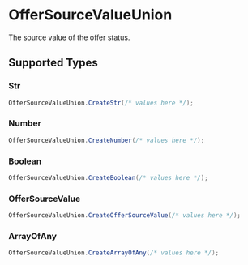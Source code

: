 # OfferSourceValueUnion

The source value of the offer status.


## Supported Types

### Str

```csharp
OfferSourceValueUnion.CreateStr(/* values here */);
```

### Number

```csharp
OfferSourceValueUnion.CreateNumber(/* values here */);
```

### Boolean

```csharp
OfferSourceValueUnion.CreateBoolean(/* values here */);
```

### OfferSourceValue

```csharp
OfferSourceValueUnion.CreateOfferSourceValue(/* values here */);
```

### ArrayOfAny

```csharp
OfferSourceValueUnion.CreateArrayOfAny(/* values here */);
```
